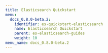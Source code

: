 ```yaml
---
title: Elasticsearch Quickstart
menu:
  docs_0.8.0-beta.2:
    identifier: es-quickstart-elasticsearch
    name: Elasticsearch Quickstart
    parent: es-elasticsearch-guides
    weight: 10
menu_name: docs_0.8.0-beta.2
---
```

